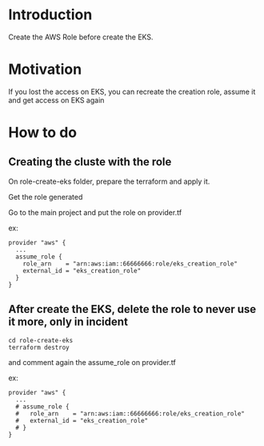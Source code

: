 # Introduction

Create the AWS Role before create the EKS.

# Motivation

If you lost the access on EKS, you can recreate the creation role, assume it and get access on EKS again

# How to do

## Creating the cluste with the role

On role-create-eks folder, prepare the terraform and apply it.

Get the role generated

Go to the main project and put the role on provider.tf

ex:

```
provider "aws" {
  ...
  assume_role {
    role_arn    = "arn:aws:iam::66666666:role/eks_creation_role"
    external_id = "eks_creation_role"
  }
}
```


## After create the EKS, delete the role to never use it more, only in incident

```
cd role-create-eks
terraform destroy
```

and comment again the assume_role on provider.tf

ex:

```
provider "aws" {
  ...
  # assume_role {
  #   role_arn    = "arn:aws:iam::66666666:role/eks_creation_role"
  #   external_id = "eks_creation_role"
  # }
}
```
